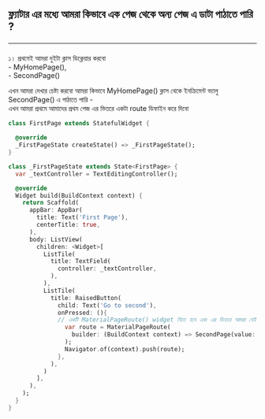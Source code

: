 ## ফ্ল্যাটার এর মধ্যে আমরা কিভাবে এক পেজ থেকে অন্য পেজ এ ডাটা পাঠাতে পারি ? <hr/>

১।  প্রথমেই  আমরা দুইটা ক্লাস ডিক্লেয়ার করবো <br/> 
        - MyHomePage(), <br/>
        - SecondPage() <br/>

এখন আমরা দেখার চেষ্টা করবো আমরা কিভাবে MyHomePage() ক্লাস থেকে ইনক্রিমেন্ট ভ্যালু SecondPage() এ পাঠাতে পারি -<br/> 
এখন আমরা প্রথমে আমাদের প্রথম পেজ এর ভিতরে একটা route ডিফাইন করে দিবো 

```dart
class FirstPage extends StatefulWidget {

  @override
  _FirstPageState createState() => _FirstPageState();
}

class _FirstPageState extends State<FirstPage> {
  var _textController = TextEditingController();

  @override
  Widget build(BuildContext context) {
    return Scaffold(
      appBar: AppBar(
        title: Text('First Page'),
        centerTitle: true,
      ),
      body: ListView(
        children: <Widget>[
          ListTile(
            title: TextField(
              controller: _textController,
            ),
          ),
          ListTile(
            title: RaisedButton(
              child: Text('Go to second'),
              onPressed: (){
              // একটি MaterialPageRoute() widget নিতে হবে এবং এর ভিতরে আমরা যেই ভ্যালু পাস করতে চাই তা পরের screen এর কন্সট্রাক্টর       এর মধ্যে পাস করে দিতে হবে ।  
                var route = MaterialPageRoute(
                  builder: (BuildContext context) => SecondPage(value: _textController.text,),
                );
                Navigator.of(context).push(route);
              },
            ),
          )
        ],
      ),
    );
  }
}
 
```

